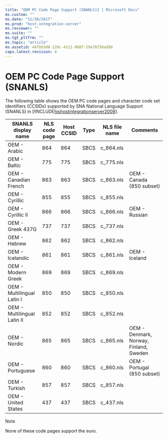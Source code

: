 ```yaml
---
title: "OEM PC Code Page Support (SNANLS)2 | Microsoft Docs"
ms.custom: ""
ms.date: "11/30/2017"
ms.prod: "host-integration-server"
ms.reviewer: ""
ms.suite: ""
ms.tgt_pltfrm: ""
ms.topic: "article"
ms.assetid: 44fbb3d8-128c-4121-968f-29e78758ad99
caps.latest.revision: 4
---
```

# OEM PC Code Page Support (SNANLS)
The following table shows the OEM PC code pages and character code set identifiers (CCSIDs) supported by SNA National Language Support (SNANLS) in [!INCLUDE[hishostintegrationserver2009](../includes/hishostintegrationserver2009-md.md)].  
  
|SNANLS display name|NLS code page|Host CCSID|Type|NLS file name|Comments|  
|-------------------------|-------------------|----------------|----------|-------------------|--------------|  
|OEM - Arabic|864|864|SBCS|c_864.nls||  
|OEM - Baltic|775|775|SBCS|c_775.nls||  
|OEM - Canadian French|863|863|SBCS|c_863.nls|OEM - Canada (850 subset)|  
|OEM - Cyrillic|855|855|SBCS|c_855.nls||  
|OEM - Cyrillic II|866|866|SBCS|c_866.nls|OEM - Russian|  
|OEM - Greek 437G|737|737|SBCS|c_737.nls||  
|OEM - Hebrew|862|862|SBCS|c_862.nls||  
|OEM - Icelandic|861|861|SBCS|c_861.nls|OEM - Iceland|  
|OEM - Modern Greek|869|869|SBCS|c_869.nls||  
|OEM - Multilingual Latin I|850|850|SBCS|c_850.nls||  
|OEM - Multilingual Latin II|852|852|SBCS|c_852.nls||  
|OEM - Nordic|865|865|SBCS|c_865.nls|OEM - Denmark, Norway, Finland, Sweden|  
|OEM - Portuguese|860|860|SBCS|c_860.nls|OEM - Portugal (850 subset)|  
|OEM - Turkish|857|857|SBCS|c_857.nls||  
|OEM - United States|437|437|SBCS|c_437.nls||  
  
> [!NOTE]
>  None of these code pages support the euro.